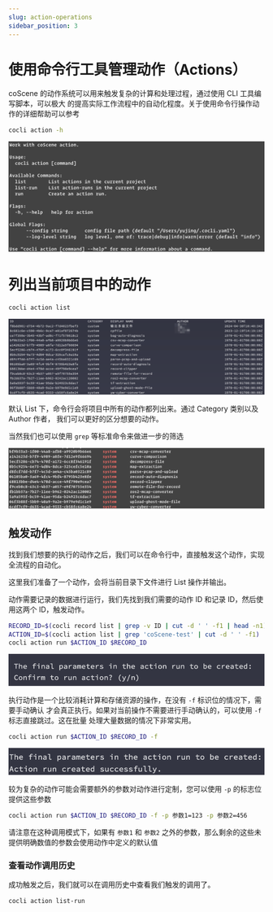 ```yaml
---
slug: action-operations
sidebar_position: 3
---
```


# 使用命令行工具管理动作（Actions）

coScene 的动作系统可以用来触发复杂的计算和处理过程，通过使用 CLI 工具编写脚本，可以极大
的提高实际工作流程中的自动化程度。关于使用命令行操作动作的详细帮助可以参考

```bash
cocli action -h
```

![cocli-action-help](./img/6-3-cocli-action-help.png)

# 列出当前项目中的动作

```bash
cocli action list
```

![cocli-list-actions](./img/6-3-cocli-list-actions.png)

默认 List 下，命令行会将项目中所有的动作都列出来。通过 Category 类别以及 Author 作者，
我们可以更好的区分想要的动作。

当然我们也可以使用 `grep` 等标准命令来做进一步的筛选

![cocli-list-actions-grep-system](./img/6-3-action-list-filtering.png)

## 触发动作

找到我们想要的执行的动作之后，我们可以在命令行中，直接触发这个动作，实现全流程的自动化。

这里我们准备了一个动作，会将当前目录下文件进行 List 操作并输出。

动作需要记录的数据进行运行，我们先找到我们需要的动作 ID 和记录 ID，然后使用这两个 ID，触发动作。

```bash
RECORD_ID=$(cocli record list | grep -v ID | cut -d ' ' -f1 | head -n1)
ACTION_ID=$(cocli action list | grep 'coScene-test' | cut -d ' ' -f1)
cocli action run $ACTION_ID $RECORD_ID
```

![cocli-run-action-manual-confirm](./img/6-3-run-action-confirm.png)

执行动作是一个比较消耗计算和存储资源的操作，在没有 `-f` 标识位的情况下，需要手动确认
才会真正执行。如果对当前操作不需要进行手动确认的，可以使用 `-f` 标志直接跳过。这在批量
处理大量数据的情况下非常实用。

```bash
cocli action run $ACTION_ID $RECORD_ID -f
```

![cocli-run-action-force](./img/6-3-run-action-force.png)

较为复杂的动作可能会需要额外的参数对动作进行定制，您可以使用 `-p` 的标志位提供这些参数

```bash
cocli action run $ACTION_ID $RECORD_ID -f -p 参数1=123 -p 参数2=456
```

请注意在这种调用模式下，如果有 `参数1` 和 `参数2` 之外的参数，那么剩余的这些未提供明确数值的参数会使用动作中定义的默认值

### 查看动作调用历史

成功触发之后，我们就可以在调用历史中查看我们触发的调用了。

```bash
cocli action list-run
```
